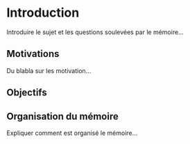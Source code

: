 # Introduction

Introduire le sujet et les questions soulevées par le mémoire...

## Motivations

Du blabla sur les motivation...

## Objectifs

## Organisation du mémoire

Expliquer comment est organisé le mémoire...

